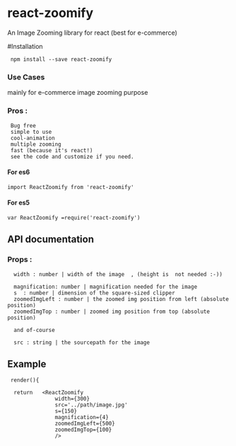 # react-zoomify
An Image Zooming library for react 
  (best for e-commerce) 




#Installation
```npm
 npm install --save react-zoomify
 ```

### Use Cases 
   mainly for e-commerce image zooming purpose

### Pros :
     Bug free
     simple to use 
     cool-animation
     multiple zooming 
     fast (because it's react!)
     see the code and customize if you need.
     

#### For es6
 ```
 import ReactZoomify from 'react-zoomify'
```

#### For es5
 ```
var ReactZoomify =require('react-zoomify')
```
## API documentation
   
   
   ###  Props :
      
      width : number | width of the image  , (height is  not needed :-))
      
      magnification: number | magnification needed for the image 
      s  : number | dimension of the square-sized clipper
      zoomedImgLeft : number | the zoomed img position from left (absolute position)
      zoomedImgTop : number | zoomed img position from top (absolute position)
      
      and of-course 
      
      src : string | the sourcepath for the image
      

## Example
  
  ``` 
   render(){
   
    return   <ReactZoomify
                 width={300} 
                 src='../path/image.jpg'
                 s={150} 
                 magnification={4}
                 zoomedImgLeft={500}
                 zoomedImgTop={100}
                 />
```

  
  
 
 
 

